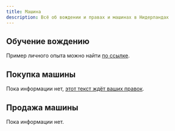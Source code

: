 ```yaml
---
title: Машина
description: Всё об вождении и правах и машинах в Нидерландах
---
```


## Обучение вождению

Пример личного опыта можно найти
[по ссылке](https://twitter.com/dvbobrov/status/1161026523828301826).

## Покупка машины

Пока информации нет, [этот текст ждёт ваших правок](https://github.com/ru-nl/faq/blob/master/content/car/_index.md).

## Продажа машины

Пока информации нет.
